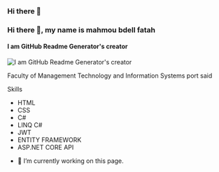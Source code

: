 ### Hi there 👋
### Hi there 👋, my name is  mahmou bdell fatah 
#### I am GitHub Readme Generator's creator
![I am GitHub Readme Generator's creator](https://arturssmirnovs.github.io/github-profile-readme-generator/images/banner.png)

Faculty of Management
Technology and Information
Systems port said



Skills
* HTML 
* CSS
* C#
* LINQ C#
* JWT
* ENTITY FRAMEWORK
* ASP.NET CORE API

- 🔭 I’m currently working on this page. 











